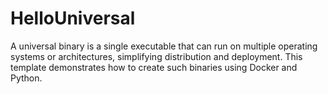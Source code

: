 # HelloUniversal
A universal binary is a single executable that can run on multiple operating systems or architectures, simplifying distribution and deployment. This template demonstrates how to create such binaries using Docker and Python.
